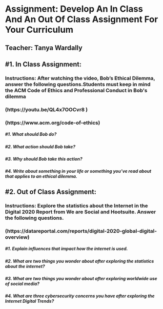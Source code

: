 <h1>Assignment: Develop An In Class And An Out Of Class Assignment For Your Curriculum</h1>
<h2>Teacher: Tanya Wardally</h2>


<h2>#1. In Class Assignment:</h2> 
<h3>Instructions:  After watching the video, Bob’s Ethical Dilemma, answer the following questions.Students must keep in mind the ACM Code of Ethics and Professional Conduct in Bob's dilemma</h3>
<h3>(https://youtu.be/QL4x7OOCvr8 )</h3>
<h3>(https://www.acm.org/code-of-ethics)</h3>

<h5>#1. What should Bob do?</h5>
<h5>#2. What action should Bob take?</h5>
<h5>#3. Why should Bob take this action?</h5>
<h5>#4. Write about something in your life or something you’ve read about that applies to an ethical dilemma.</h5>


<h2>#2. Out of Class Assignment:</h2> 
<h3>Instructions:  Explore the statistics about the Internet in the Digital 2020 Report from We are Social and Hootsuite. Answer the following questions. </h3>
<h3>(https://datareportal.com/reports/digital-2020-global-digital-overview)</h3>


<h5>#1. Explain influences that impact how the internet is used.</h5>
<h5>#2. What are two things you wonder about after exploring the statistics about the internet?</h5>
<h5>#3. What are two things you wonder about after exploring worldwide use of social media?</h5>
<h5>#4. What are three cybersecurity concerns you have after exploring the Internet Digital Trends?</h5>
